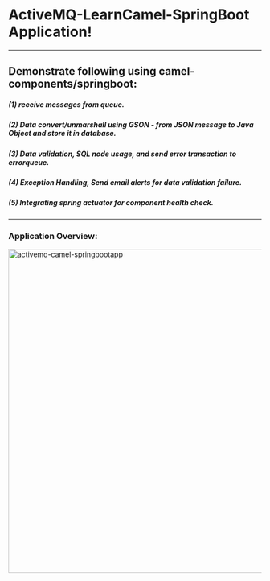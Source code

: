 # ActiveMQ-LearnCamel-SpringBoot Application!
----------------------------------------------


## Demonstrate following using camel-components/springboot:

  ##### (1) receive messages from queue.
  ##### (2) Data convert/unmarshall using GSON - from JSON message to Java Object and store it in database.
  ##### (3) Data validation, SQL node usage, and send error transaction to errorqueue.
  ##### (4) Exception Handling, Send email alerts for data validation failure.
  ##### (5) Integrating spring actuator for component health check.


-------------------------


### Application Overview:


<img width="644" alt="activemq-camel-springbootapp" src="https://user-images.githubusercontent.com/30615418/46049727-f71e0a00-c0fd-11e8-8b8a-c3124f1a3532.png">
